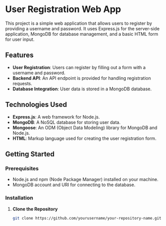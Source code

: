 # User Registration Web App

This project is a simple web application that allows users to register by providing a username and password. It uses Express.js for the server-side application, MongoDB for database management, and a basic HTML form for user input.

## Features

- **User Registration**: Users can register by filling out a form with a username and password.
- **Backend API**: An API endpoint is provided for handling registration requests.
- **Database Integration**: User data is stored in a MongoDB database.

## Technologies Used

- **Express.js**: A web framework for Node.js.
- **MongoDB**: A NoSQL database for storing user data.
- **Mongoose**: An ODM (Object Data Modeling) library for MongoDB and Node.js.
- **HTML**: Markup language used for creating the user registration form.

## Getting Started

### Prerequisites

- Node.js and npm (Node Package Manager) installed on your machine.
- MongoDB account and URI for connecting to the database.

### Installation

1. **Clone the Repository**

   ```bash
   git clone https://github.com/yourusername/your-repository-name.git
